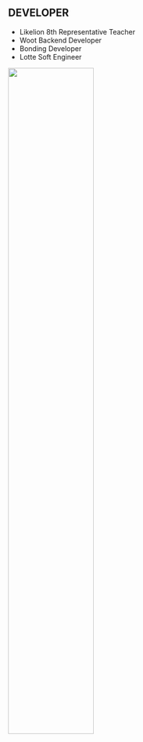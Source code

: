 ## DEVELOPER
- Likelion 8th Representative Teacher
- Woot Backend Developer
- Bonding Developer
- Lotte Soft Engineer

<!--  GitHub Stat  -->
<img src="https://github-readme-stats.vercel.app/api?username=oereo&border=true&border_color=89e051&border_radius=9&cache_seconds=1800&theme=radical&show_icons=true&hide=stars&count_private=true" width=59%>



